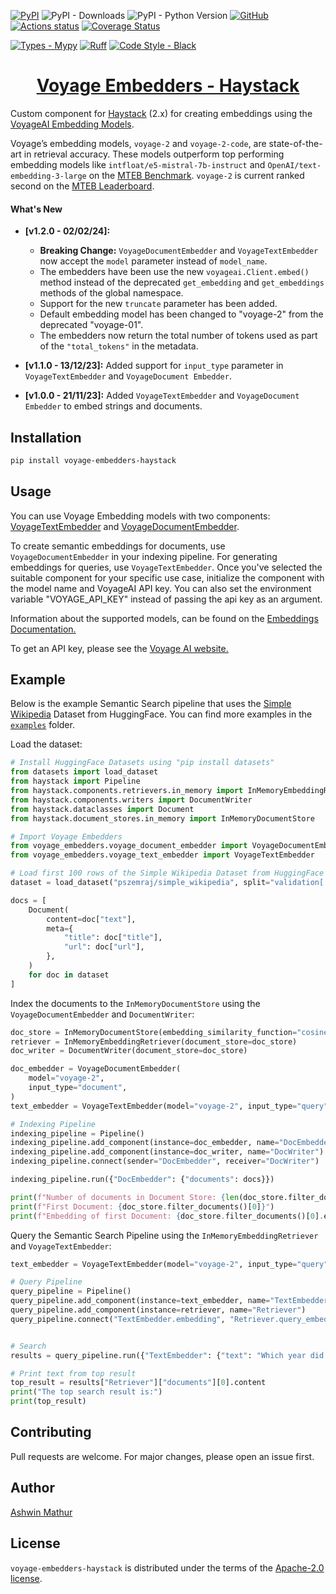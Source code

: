 [![PyPI](https://img.shields.io/pypi/v/voyage-embedders-haystack)](https://pypi.org/project/voyage-embedders-haystack/) 
![PyPI - Downloads](https://img.shields.io/pypi/dm/voyage-embedders-haystack?color=blue&logo=pypi&logoColor=gold) 
![PyPI - Python Version](https://img.shields.io/pypi/pyversions/voyage-embedders-haystack?logo=python&logoColor=gold) 
[![GitHub](https://img.shields.io/github/license/awinml/voyage-embedders-haystack?color=green)](LICENSE) 
[![Actions status](https://github.com/awinml/voyage-embedders-haystack/workflows/Test/badge.svg)](https://github.com/awinml/voyage-embedders-haystack/actions)
[![Coverage Status](https://coveralls.io/repos/github/awinml/voyage-embedders-haystack/badge.svg?branch=main)](https://coveralls.io/github/awinml/voyage-embedders-haystack?branch=main)

[![Types - Mypy](https://img.shields.io/badge/types-Mypy-blue.svg)](https://github.com/python/mypy) 
[![Ruff](https://img.shields.io/endpoint?url=https://raw.githubusercontent.com/astral-sh/ruff/main/assets/badge/v2.json)](https://github.com/astral-sh/ruff)
[![Code Style - Black](https://img.shields.io/badge/code%20style-black-000000.svg)](https://github.com/psf/black) 



<h1 align="center"> <a href="https://github.com/awinml/voyage-embedders-haystack"> Voyage Embedders - Haystack </a> </h1>

Custom component for [Haystack](https://github.com/deepset-ai/haystack) (2.x) for creating embeddings using the [VoyageAI Embedding Models](https://voyageai.com/).

Voyage’s embedding models, `voyage-2` and `voyage-2-code`, are state-of-the-art in retrieval accuracy. These models outperform top performing embedding models like `intfloat/e5-mistral-7b-instruct` and `OpenAI/text-embedding-3-large` on the [MTEB Benchmark](https://github.com/embeddings-benchmark/mteb). `voyage-2` is current ranked second on the [MTEB Leaderboard](https://huggingface.co/spaces/mteb/leaderboard).


#### What's New

- **[v1.2.0 - 02/02/24]:**
    - **Breaking Change:** `VoyageDocumentEmbedder` and `VoyageTextEmbedder` now accept the `model` parameter instead of `model_name`.
    - The embedders have been use the new `voyageai.Client.embed()` method instead of the deprecated `get_embedding` and `get_embeddings` methods of the global namespace.
    - Support for the new `truncate` parameter has been added.
    - Default embedding model has been changed to "voyage-2" from the deprecated "voyage-01".
    - The embedders now return the total number of tokens used as part of the `"total_tokens"` in the metadata.

- **[v1.1.0 - 13/12/23]:** Added support for `input_type` parameter in `VoyageTextEmbedder` and `VoyageDocument Embedder`.

- **[v1.0.0 - 21/11/23]:** Added `VoyageTextEmbedder` and `VoyageDocument Embedder` to embed strings and documents.


## Installation

```bash
pip install voyage-embedders-haystack
```

## Usage

You can use Voyage Embedding models with two components: [VoyageTextEmbedder](https://github.com/awinml/voyage-embedders-haystack/blob/main/src/voyage_embedders/voyage_text_embedder.py) and [VoyageDocumentEmbedder](https://github.com/awinml/voyage-embedders-haystack/blob/main/src/voyage_embedders/voyage_document_embedder.py).

To create semantic embeddings for documents, use `VoyageDocumentEmbedder` in your indexing pipeline. For generating embeddings for queries, use `VoyageTextEmbedder`. Once you've selected the suitable component for your specific use case, initialize the component with the model name and VoyageAI API key. You can also
set the environment variable "VOYAGE_API_KEY" instead of passing the api key as an argument.

Information about the supported models, can be found on the [Embeddings Documentation.](https://docs.voyageai.com/embeddings/)

To get an API key, please see the [Voyage AI website.](https://www.voyageai.com/)


## Example

Below is the example Semantic Search pipeline that uses the [Simple Wikipedia](https://huggingface.co/datasets/pszemraj/simple_wikipedia) Dataset from HuggingFace. You can find more examples in the [`examples`](https://github.com/awinml/voyage-embedders-haystack/tree/main/examples) folder.  

Load the dataset:

```python
# Install HuggingFace Datasets using "pip install datasets"
from datasets import load_dataset
from haystack import Pipeline
from haystack.components.retrievers.in_memory import InMemoryEmbeddingRetriever
from haystack.components.writers import DocumentWriter
from haystack.dataclasses import Document
from haystack.document_stores.in_memory import InMemoryDocumentStore

# Import Voyage Embedders
from voyage_embedders.voyage_document_embedder import VoyageDocumentEmbedder
from voyage_embedders.voyage_text_embedder import VoyageTextEmbedder

# Load first 100 rows of the Simple Wikipedia Dataset from HuggingFace
dataset = load_dataset("pszemraj/simple_wikipedia", split="validation[:100]")

docs = [
    Document(
        content=doc["text"],
        meta={
            "title": doc["title"],
            "url": doc["url"],
        },
    )
    for doc in dataset
]
```

Index the documents to the `InMemoryDocumentStore` using the `VoyageDocumentEmbedder` and `DocumentWriter`:

```python
doc_store = InMemoryDocumentStore(embedding_similarity_function="cosine")
retriever = InMemoryEmbeddingRetriever(document_store=doc_store)
doc_writer = DocumentWriter(document_store=doc_store)

doc_embedder = VoyageDocumentEmbedder(
    model="voyage-2",
    input_type="document",
)
text_embedder = VoyageTextEmbedder(model="voyage-2", input_type="query")

# Indexing Pipeline
indexing_pipeline = Pipeline()
indexing_pipeline.add_component(instance=doc_embedder, name="DocEmbedder")
indexing_pipeline.add_component(instance=doc_writer, name="DocWriter")
indexing_pipeline.connect(sender="DocEmbedder", receiver="DocWriter")

indexing_pipeline.run({"DocEmbedder": {"documents": docs}})

print(f"Number of documents in Document Store: {len(doc_store.filter_documents())}")
print(f"First Document: {doc_store.filter_documents()[0]}")
print(f"Embedding of first Document: {doc_store.filter_documents()[0].embedding}")
```

Query the Semantic Search Pipeline using the `InMemoryEmbeddingRetriever` and `VoyageTextEmbedder`:
```python
text_embedder = VoyageTextEmbedder(model="voyage-2", input_type="query")

# Query Pipeline
query_pipeline = Pipeline()
query_pipeline.add_component(instance=text_embedder, name="TextEmbedder")
query_pipeline.add_component(instance=retriever, name="Retriever")
query_pipeline.connect("TextEmbedder.embedding", "Retriever.query_embedding")


# Search
results = query_pipeline.run({"TextEmbedder": {"text": "Which year did the Joker movie release?"}})

# Print text from top result
top_result = results["Retriever"]["documents"][0].content
print("The top search result is:")
print(top_result)
```

## Contributing

Pull requests are welcome. For major changes, please open an issue first.

## Author

[Ashwin Mathur](https://github.com/awinml)

## License

`voyage-embedders-haystack` is distributed under the terms of the [Apache-2.0 license](https://github.com/awinml/voyage-embedders-haystack/blob/main/LICENSE).
